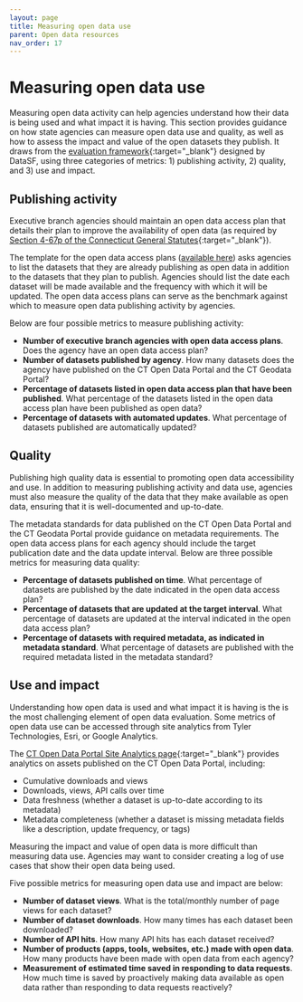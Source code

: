 ```yaml
---
layout: page
title: Measuring open data use
parent: Open data resources
nav_order: 17
---
```


# Measuring open data use 

Measuring open data activity can help agencies understand how their data is being used and what impact it is having. This section provides guidance on how state agencies can measure open data use and quality, as well as how to assess the impact and value of the open datasets they publish. It draws from the [evaluation framework](https://docs.google.com/document/d/1O_M0m35ydqLyYb4YLr35YiJPPcCUnm68g-gu6-hQJvc/){:target="_blank"} designed by DataSF, using three categories of metrics: 1) publishing activity, 2) quality, and 3) use and impact.

## Publishing activity 

Executive branch agencies should maintain an open data access plan that details their plan to improve the availability of open data (as required by [Section 4-67p of the Connecticut General Statutes](https://www.cga.ct.gov/current/pub/chap_050.htm#sec_4-67p){:target="_blank"}).

The template for the open data access plans ([available here](https://portal.ct.gov/-/media/CT-Data/Open-Data-Access-Plan-Form-V2.xlsx)) asks agencies to list the datasets that they are already publishing as open data in addition to the datasets that they plan to publish. Agencies should list the date each dataset will be made available and the frequency with which it will be updated. The open data access plans can serve as the benchmark against which to measure open data publishing activity by agencies. 

Below are four possible metrics to measure publishing activity: 

* **Number of executive branch agencies with open data access plans**. Does the agency have an open data access plan? 
* **Number of datasets published by agency**. How many datasets does the agency have published on the CT Open Data Portal and the CT Geodata Portal? 
* **Percentage of datasets listed in open data access plan that have been published**. What percentage of the datasets listed in the open data access plan have been published as open data? 
* **Percentage of datasets with automated updates**. What percentage of datasets published are automatically updated?

## Quality 

Publishing high quality data is essential to promoting open data accessibility and use. In addition to measuring publishing activity and data use, agencies must also measure the quality of the data that they make available as open data, ensuring that it is well-documented and up-to-date. 

The metadata standards for data published on the CT Open Data Portal and the CT Geodata Portal provide guidance on metadata requirements. The open data access plans for each agency should include the target publication date and the data update interval. Below are three possible metrics for measuring data quality: 

* **Percentage of datasets published on time**. What percentage of datasets are published by the date indicated in the open data access plan? 
* **Percentage of datasets that are updated at the target interval**. What percentage of datasets are updated at the interval indicated in the open data access plan? 
* **Percentage of datasets with required metadata, as indicated in metadata standard**. What percentage of datasets are published with the required metadata listed in the metadata standard? 

## Use and impact 

Understanding how open data is used and what impact it is having is the is the most challenging element of open data evaluation. Some metrics of open data use can be accessed through site analytics from Tyler Technologies, Esri, or Google Analytics. 

The [CT Open Data Portal Site Analytics page](https://data.ct.gov/stories/s/y3mx-yu9u){:target="_blank"} provides analytics on assets published on the CT Open Data Portal, including:

* Cumulative downloads and views
* Downloads, views, API calls over time 
* Data freshness (whether a dataset is up-to-date according to its metadata)
* Metadata completeness (whether a dataset is missing metadata fields like a description, update frequency, or tags) 

Measuring the impact and value of open data is more difficult than measuring data use. Agencies may want to consider creating a log of use cases that show their open data being used. 

Five possible metrics for measuring open data use and impact are below: 

* **Number of dataset views**. What is the total/monthly number of page views for each dataset?
* **Number of dataset downloads**. How many times has each dataset been downloaded? 
* **Number of API hits**. How many API hits has each dataset received? 
* **Number of products (apps, tools, websites, etc.) made with open data**. How many products have been made with open data from each agency? 
* **Measurement of estimated time saved in responding to data requests**. How much time is saved by proactively making data available as open data rather than responding to data requests reactively?
